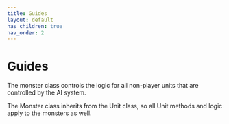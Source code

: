 ```yaml
---
title: Guides
layout: default
has_children: true
nav_order: 2
---
```


# Guides
The monster class controls the logic for all non-player units that are controlled by the AI system.

The Monster class inherits from the Unit class, so all Unit methods and logic apply to the monsters as well.